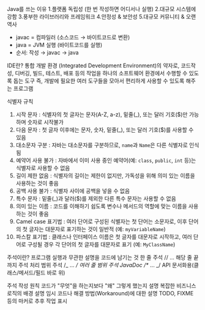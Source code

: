 Java를 쓰는 이유 1.플랫폼 독립성 (한 번 작성하면 어디서나 실행) 2.대규모 시스템에 강함 3.풍부한 라이브러리와 프레임워크 4.안정성 & 보안성 5.대규모 커뮤니티 & 오랜 역사

- javac = 컴파일러 (소스코드 → 바이트코드로 변환)
- java = JVM 실행 (바이트코드를 실행)
- 순서: 작성 → javac → java

IDE란?
통합 개발 환경 (Integrated Development Environment)의 약자로, 코드작성, 디버깅, 빌드, 테스트, 배포 등의 작업을 하나의 소프트웨어 환경에서 수행할 수 있도록 돕는 도구
즉, 개발에 필요한 여러 도구들을 모아서 편리하게 사용할 수 있도록 해주는 프로그램

식별자 규칙

1. 시작 문자 : 식별자의 첫 글자는 문자(A-Z, a-z), 밑줄(\_), 또는 달러 기호($)만 가능하며 숫자로 시작불가
2. 다음 문자 : 첫 글자 이후에는 문자, 숫자, 밑줄(\_), 또는 달러 기호($)를 사용할 수 있음
3. 대소문자 구분 : 자바는 대소문자를 구분하므로, `name`과 `Name`은 다른 식별자로 인식됨
4. 예약어 사용 불가 : 자바에서 이미 사용 중인 예약어(예: `class`, `public`, `int` 등)는 식별자로 사용할 수 없음
5. 길이 제한 없음 : 식별자의 길이는 제한이 없지만, 가독성을 위해 의미 있는 이름을 사용하는 것이 좋음
6. 공백 사용 불가 : 식별자 사이에 공백을 넣을 수 없음
7. 특수 문자 : 밑줄(\_)과 달러($)를 제외한 다른 특수 문자는 사용할 수 없음
8. 의미 있는 이름 : 코드를 이해하기 쉽도록 변수나 메서드의 역할에 맞는 이름을 사용하는 것이 좋음
9. Camel case 표기법 : 여러 단어로 구성된 식별자는 첫 단어는 소문자로, 이후 단어의 첫 글자는 대문자로 표기하는 것이 일반적 (예: `myVariableName`)
10. 파스칼 표기법 : 클래스나 인터페이스 이름은 첫 글자를 대문자로 시작하고, 여러 단어로 구성될 경우 각 단어의 첫 글자를 대문자로 표기 (예: `MyClassName`)

주석이란?
프로그램 실행과 무관한 설명을 코드에 남기는 것
한 줄 주석 // ... 해당 줄 끝까지 주석 처리
범위 주석 /_ ... _/ 여러 줄 범위 주석
JavaDoc /\*_ ... _/ API 문서화용(클래스/메서드/필드 바로 위)

주석 작성 원칙
코드가 "무엇"을 하는지보다 "왜" 그렇게 했는지 설명
복잡한 비즈니스 로직의 배경 설명
임시 코드나 해결 방법(Workaround)에 대한 설명
TODO, FIXME 등의 마커로 추후 작업 표시
